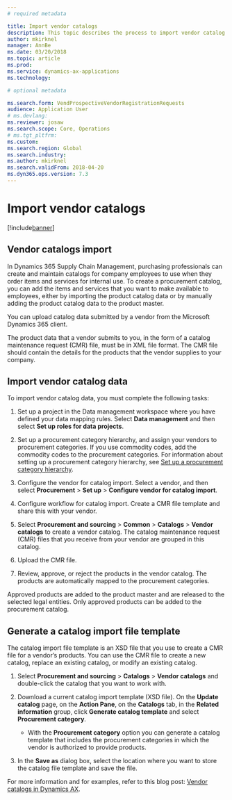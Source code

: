 ```yaml
---
# required metadata

title: Import vendor catalogs
description: This topic describes the process to import vendor catalog data.
author: mkirknel
manager: AnnBe
ms.date: 03/20/2018
ms.topic: article
ms.prod: 
ms.service: dynamics-ax-applications
ms.technology: 

# optional metadata

ms.search.form: VendProspectiveVendorRegistrationRequests  
audience: Application User
# ms.devlang: 
ms.reviewer: josaw
ms.search.scope: Core, Operations
# ms.tgt_pltfrm: 
ms.custom: 
ms.search.region: Global
ms.search.industry: 
ms.author: mkirknel
ms.search.validFrom: 2018-04-20 
ms.dyn365.ops.version: 7.3
---
```


# Import vendor catalogs
[!include[banner](../includes/banner.md)]

## Vendor catalogs import

In Dynamics 365 Supply Chain Management, purchasing professionals can create and maintain
catalogs for company employees to use when they order items and services for
internal use. To create a procurement catalog, you can add the items and
services that you want to make available to employees, either by importing the product
catalog data or by manually adding the product catalog data to the product master. 

You can upload catalog data submitted by a vendor from the Microsoft Dynamics 365 client.

The product data that a vendor submits to you, in the form of a catalog
maintenance request (CMR) file, must be in XML file format. The CMR file should
contain the details for the products that the vendor supplies to your
company.

## Import vendor catalog data

To import vendor catalog data, you must complete the following tasks:

1.  Set up a project in the Data management workspace where you have defined your
    data mapping rules. Select **Data management** and then select **Set up roles for data projects**. 

2.  Set up a procurement category hierarchy, and assign your vendors to
    procurement categories. If you use commodity codes, add the commodity codes
    to the procurement categories. For information about setting up a procurement category hierarchy, see [Set up a procurement category hierarchy](../procurement/tasks/set-up-procurement-category-hierarchy.md).

3.  Configure the vendor for catalog import. Select a vendor, and then select **Procurement** > **Set up** > **Configure vendor for catalog import**.

4.  Configure workflow for catalog import. Create a CMR file template and share this with your vendor.

5.  Select **Procurement and sourcing** \> **Common** \> **Catalogs** \> **Vendor
    catalogs** to create a vendor catalog. The catalog maintenance request (CMR) files that
    you receive from your vendor are grouped in this catalog. 

6.  Upload the CMR file.

7.  Review, approve, or reject the products in the vendor catalog. The products are automatically mapped
    to the procurement categories. 
    
Approved products are added to the product master and are released to the selected legal entities. Only approved products can be added to the procurement catalog.

## Generate a catalog import file template

The catalog import file template is an XSD file that you use
to create a CMR file for a vendor’s products. You can use the CMR file to create
a new catalog, replace an existing catalog, or modify an existing catalog.

1.  Select **Procurement and sourcing** \> **Catalogs** \> **Vendor
    catalogs** and double-click the catalog that you want
    to work with.

2.  Download a current catalog import template (XSD file). On the **Update
    catalog** page, on the **Action Pane**, on the **Catalogs** tab, in the
    **Related information** group, click **Generate catalog template** and select **Procurement category**.

    -   With the **Procurement category** option you can generate a catalog template that includes the
        procurement categories in which the vendor is authorized to provide
        products.

3. In the **Save as** dialog box, select the location where you want to store the
catalog file template and save the file.

For more information and for examples, refer to this blog post: [Vendor catalogs in Dynamics AX](https://blogs.msdn.microsoft.com/dynamicsaxscm/2016/05/25/vendor-catalogs-in-dynamics-ax/).
